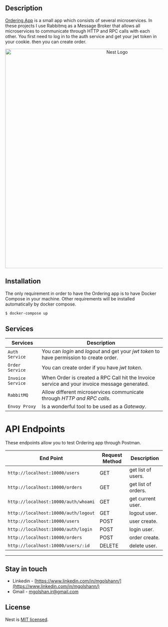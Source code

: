 <br /><br />
## Description

[Ordering App](https://github.com/nestjs/nest) is a small app which consists of several microservices. In these projects I use Rabbitmq as a Message Broker that allows all microservices to communicate through HTTP and RPC calls with each other. You first need to log in to the auth service and get your jwt token in your cookie. then you can create order.
<br />

<p align="center">
  <a href="http://nestjs.com/" target="blank"><img src="https://s8.uupload.ir/files/test_zjho.jpg" width="700" alt="Nest Logo" /></a>
</p>



## Installation
The only requirement in order to have the Ordering app is to have Docker Compose in your machine. Other requirements will be installed automatically by docker compose. 

```bash
$ docker-compose up
```

## Services
| Services | Description |
| --- | --- |
| `Auth Service` | You can *login* and *logout* and get your *jwt token* to have permission to create order. |
| `Order Service` | You can create order if you have *jwt token*. |
| `Invoice Service` | When Order is created a RPC Call hit the Invoice service and your invoice message generated. |
| `RabbitMQ` | Allow different microservices communicate through *HTTP and RPC calls*. |
| `Envoy Proxy` | Is a wonderful tool to be used as a *Gateway*. |

# API Endpoints

These endpoints allow you to test Ordering app through Postman.


| End Point | Request Method | Description |
| --- | --- | --- |
| `http://localhost:10000/users` | GET | get list of users. |
| `http://localhost:10000/orders` | GET | get list of orders. |
| `http://localhost:10000/auth/whoami` | GET | get current user. |
| `http://localhost:10000/auth/logout` | GET | logout user. |
| `http://localhost:10000/users` | POST | user create. |
| `http://localhost:10000/auth/login` | POST | login user. |
| `http://localhost:10000/orders` | POST | order create. |
| `http://localhost:10000/users/:id` | DELETE | delete user. |



___


## Stay in touch

- Linkedin - [https://www.linkedin.com/in/mgolshann/](https://www.linkedin.com/in/mgolshann/)
- Gmail - [mgolshan.ir@gmail.com](https://gmail.com/)

## License

Nest is [MIT licensed](LICENSE).

